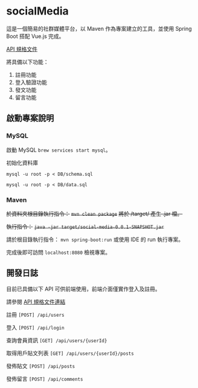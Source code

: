 # socialMedia
這是一個簡易的社群媒體平台，以 Maven 作為專案建立的工具，並使用 Spring Boot 搭配 Vue.js 完成。

[API 規格文件](/src/main/java/com/chiakaitu/social_media/controller/API.md)

將具備以下功能：
1. 註冊功能
2. 登入驗證功能
3. 發文功能
4. 留言功能

## 啟動專案說明
### MySQL
啟動 MySQL `` brew services start mysql ``。

初始化資料庫

`` mysql -u root -p < DB/schema.sql ``

`` mysql -u root -p < DB/data.sql  ``

### Maven
~~於資料夾根目錄執行指令：~~
~~`` mvn clean package ``~~
~~將於 /target/ 產生 .jar 檔。~~

~~執行指令：~~
~~`` java -jar target/social-media-0.0.1-SNAPSHOT.jar ``~~

請於根目錄執行指令： `` mvn spring-boot:run `` 或使用 IDE 的 run 執行專案。

完成後即可訪問 ` localhost:8080 ` 檢視專案。

## 開發日誌
目前已具備以下 API 可供前端使用，前端介面僅實作登入及註冊。

請參閱 [API 規格文件連結](/src/main/java/com/chiakaitu/social_media/controller/API.md)

註冊 ` [POST] /api/users `

登入 ` [POST] /api/login `

查詢會員資訊 ` [GET] /api/users/{userId} `

取得用戶貼文列表 ` [GET] /api/users/{userId}/posts `

發佈貼文 ` [POST] /api/posts `

發佈留言 ` [POST] /api/comments `
